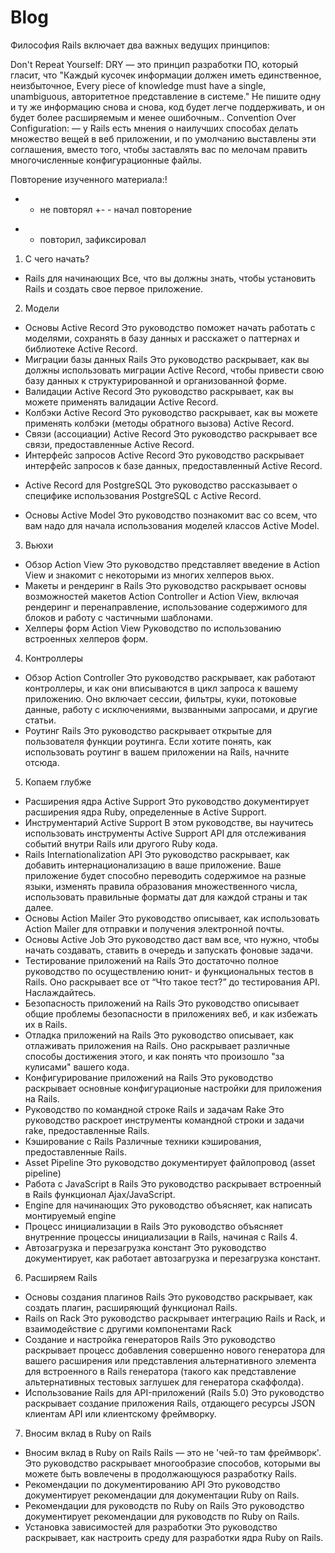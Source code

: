  # Blog

 Философия Rails включает два важных ведущих принципов:

 Don't Repeat Yourself: DRY — это принцип разработки ПО, который гласит, что "Каждый кусочек информации должен иметь единственное, неизбыточное, Every piece of knowledge must have a single, unambiguous, авторитетное представление в системе." Не пишите одну и ту же информацию снова и снова, код будет легче поддерживать, и он будет более расширяемым и менее ошибочным..
 Convention Over Configuration: — у Rails есть мнения о наилучших способах делать множество вещей в веб приложении, и по умолчанию выставлены эти соглашения, вместо того, чтобы заставлять вас по мелочам править многочисленные конфигурационные файлы.


Повторение изученного материала:!

-   - не повторял
+-  - начал повторение
+   - повторил, зафиксировал

1. С чего начать?
+ Rails для начинающих
   Все, что вы должны знать, чтобы установить Rails и создать свое первое приложение.

2. Модели
+ Основы Active Record
   Это руководство поможет начать работать с моделями, сохранять в базу данных и расскажет о паттернах и библиотеке Active Record.
+ Миграции базы данных Rails
   Это руководство раскрывает, как вы должны использовать миграции Active Record, чтобы привести свою базу данных к структурированной и организованной форме.
+ Валидации Active Record
   Это руководство раскрывает, как вы можете применять валидации Active Record.
+ Колбэки Active Record
   Это руководство раскрывает, как вы можете применять колбэки (методы обратного вызова) Active Record.
+ Связи (ассоциации) Active Record
   Это руководство раскрывает все связи, предоставленные Active Record.
+ Интерфейс запросов Active Record
   Это руководство раскрывает интерфейс запросов к базе данных, предоставленный Active Record.
- Active Record для PostgreSQL
   Это руководство рассказывает о специфике использования PostgreSQL с Active Record.
+ Основы Active Model
   Это руководство познакомит вас со всем, что вам надо для начала использования моделей классов Active Model.

3. Вьюхи
+ Обзор Action View
   Это руководство представляет введение в Action View и знакомит с некоторыми из многих хелперов вьюх.
+ Макеты и рендеринг в Rails
   Это руководство раскрывает основы возможностей макетов Action Controller и Action View, включая рендеринг и перенаправление, использование содержимого для блоков и работу с частичными шаблонами.
+ Хелперы форм Action View
   Руководство по использованию встроенных хелперов форм.

4. Контроллеры
- Обзор Action Controller
   Это руководство раскрывает, как работают контроллеры, и как они вписываются в цикл запроса к вашему приложению. Оно включает сессии, фильтры, куки, потоковые данные, работу с исключениями, вызванными запросами, и другие статьи.
- Роутинг Rails
   Это руководство раскрывает открытые для пользователя функции роутинга. Если хотите понять, как использовать роутинг в вашем приложении на Rails, начните отсюда.

5. Копаем глубже
- Расширения ядра Active Support
   Это руководство документирует расширения ядра Ruby, определенные в Active Support.
- Инструментарий Active Support
   В этом руководстве, вы научитесь использовать инструменты Active Support API для отслеживания событий внутри Rails или другого Ruby кода.
- Rails Internationalization API
   Это руководство раскрывает, как добавить интернационализацию в ваше приложение. Ваше приложение будет способно переводить содержимое на разные языки, изменять правила образования множественного числа, использовать правильные форматы дат для каждой страны и так далее.
- Основы Action Mailer
   Это руководство описывает, как использовать Action Mailer для отправки и получения электронной почты.
- Основы Active Job
   Это руководство даст вам все, что нужно, чтобы начать создавать, ставить в очередь и запускать фоновые задачи.
- Тестирование приложений на Rails
   Это достаточно полное руководство по осуществлению юнит- и функциональных тестов в Rails. Оно раскрывает все от “Что такое тест?” до тестирования API. Наслаждайтесь.
- Безопасность приложений на Rails
   Это руководство описывает общие проблемы безопасности в приложениях веб, и как избежать их в Rails.
- Отладка приложений на Rails
   Это руководство описывает, как отлаживать приложения на Rails. Оно раскрывает различные способы достижения этого, и как понять что произошло "за кулисами" вашего кода.
- Конфигурирование приложений на Rails
   Это руководство раскрывает основные конфигурационые настройки для приложения на Rails.
- Руководство по командной строке Rails и задачам Rake
   Это руководство раскроет инструменты командной строки и задачи rake, предоставленные Rails.
- Кэширование с Rails
   Различные техники кэширования, предоставленные Rails.
- Asset Pipeline
   Это руководство документирует файлопровод (asset pipeline)
- Работа с JavaScript в Rails
   Это руководство раскрывает встроенный в Rails функционал Ajax/JavaScript.
- Engine для начинающих
   Это руководство объясняет, как написать монтируемый engine
- Процесс инициализации в Rails
   Это руководство объясняет внутренние процессы инициализации в Rails, начиная с Rails 4.
- Автозагрузка и перезагрузка констант
   Это руководство документирует, как работает автозагрузка и перезагрузка констант.

6. Расширяем Rails
- Основы создания плагинов Rails
   Это руководство раскрывает, как создать плагин, расширяющий функционал Rails.
- Rails on Rack
   Это руководство раскрывает интеграцию Rails и Rack, и взаимодействие с другими компонентами Rack
- Создание и настройка генераторов Rails
   Это руководство раскрывает процесс добавления совершенно нового генератора для вашего расширения или представления альтернативного элемента для встроенного в Rails генератора (такого как представление альтернативных тестовых заглушек для генератора скаффолда).
- Использование Rails для API-приложений (Rails 5.0)
   Это руководство раскрывает создание приложения Rails, отдающего ресурсы JSON клиентам API или клиентскому фреймворку.

7. Вносим вклад в Ruby on Rails
- Вносим вклад в Ruby on Rails
   Rails — это не 'чей-то там фреймворк'. Это руководство раскрывает многообразие способов, которыми вы можете быть вовлечены в продолжающуюся разработку Rails.
- Рекомендации по документированию API
   Это руководство документирует рекомендации для документации Ruby on Rails.
- Рекомендации для руководств по Ruby on Rails
   Это руководство документирует рекомендации для руководств по Ruby on Rails.
- Установка зависимостей для разработки
   Это руководство раскрывает, как настроить среду для разработки ядра Ruby on Rails.
